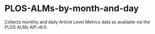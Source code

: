 # PLOS-ALMs-by-month-and-day
Collects monthly and daily Article Level Metrics data as available via the PLOS ALMs API v6.0. 
